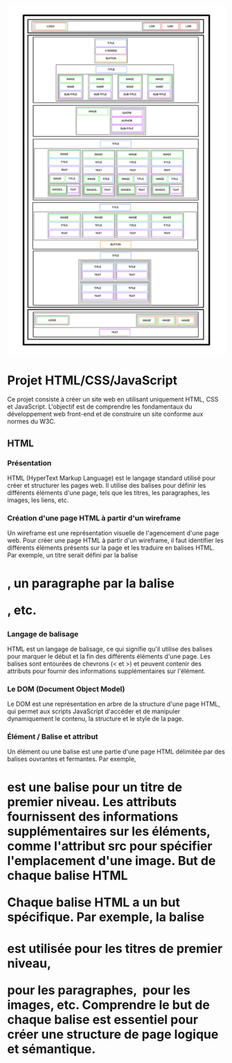 ![alt Mockup](./image.png)

# Projet HTML/CSS/JavaScript

Ce projet consiste à créer un site web en utilisant uniquement HTML, CSS et JavaScript. L'objectif est de comprendre les fondamentaux du développement web front-end et de construire un site conforme aux normes du W3C.

## HTML
### Présentation

HTML (HyperText Markup Language) est le langage standard utilisé pour créer et structurer les pages web. Il utilise des balises pour définir les différents éléments d'une page, tels que les titres, les paragraphes, les images, les liens, etc.

### Création d'une page HTML à partir d'un wireframe

Un wireframe est une représentation visuelle de l'agencement d'une page web. Pour créer une page HTML à partir d'un wireframe, il faut identifier les différents éléments présents sur la page et les traduire en balises HTML. Par exemple, un titre serait défini par la balise <h1>, un paragraphe par la balise <p>, etc.

### Langage de balisage

HTML est un langage de balisage, ce qui signifie qu'il utilise des balises pour marquer le début et la fin des différents éléments d'une page. Les balises sont entourées de chevrons (< et >) et peuvent contenir des attributs pour fournir des informations supplémentaires sur l'élément.

### Le DOM (Document Object Model)

Le DOM est une représentation en arbre de la structure d'une page HTML, qui permet aux scripts JavaScript d'accéder et de manipuler dynamiquement le contenu, la structure et le style de la page.

### Élément / Balise et attribut

Un élément ou une balise est une partie d'une page HTML délimitée par des balises ouvrantes et fermantes. Par exemple, <h1> est une balise pour un titre de premier niveau. Les attributs fournissent des informations supplémentaires sur les éléments, comme l'attribut src pour spécifier l'emplacement d'une image.
But de chaque balise HTML

Chaque balise HTML a un but spécifique. Par exemple, la balise <h1> est utilisée pour les titres de premier niveau, <p> pour les paragraphes, <img> pour les images, etc. Comprendre le but de chaque balise est essentiel pour créer une structure de page logique et sémantique.